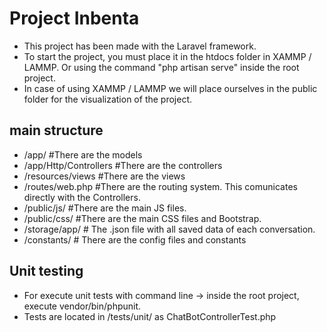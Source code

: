 # Project Inbenta

- This project has been made with the Laravel framework.
- To start the project, you must place it in the htdocs folder in XAMMP / LAMMP. Or using the command "php artisan serve" inside the root project. 
- In case of using XAMMP / LAMMP we will place ourselves in the public folder for the visualization of the project.


## main structure 
- /app/ #There are the models 
- /app/Http/Controllers #There are the controllers
- /resources/views #There are the views
- /routes/web.php #There are the routing system. This comunicates directly with the Controllers.
- /public/js/ #There are the main JS files.
- /public/css/ #There are the main CSS files and Bootstrap.
- /storage/app/ # The .json file with all saved data of each conversation.
- /constants/ # There are the config files and constants

## Unit testing

- For execute unit tests with command line -> inside the root project, execute vendor/bin/phpunit.
- Tests are located in /tests/unit/ as ChatBotControllerTest.php



